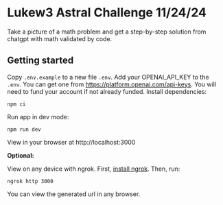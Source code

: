 # Lukew3 Astral Challenge 11/24/24

Take a picture of a math problem and get a step-by-step solution from chatgpt with math validated by code.

## Getting started
Copy `.env.example` to a new file `.env`.
Add your OPENAI_API_KEY to the `.env`. You can get one from https://platform.openai.com/api-keys. You will need to fund your account if not already funded. 
Install dependencies:
```
npm ci
```
Run app in dev mode:
```
npm run dev
```
View in your browser at http://localhost:3000

**Optional:**

View on any device with ngrok.
First, [install ngrok](https://download.ngrok.com/).
Then, run:
```
ngrok http 3000
```
You can view the generated url in any browser.
